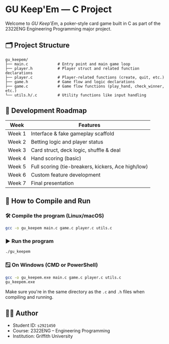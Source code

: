 # GU Keep'Em — C Project

Welcome to *GU Keep'Em*, a poker-style card game built in C as part of the 2322ENG Engineering Programming major project.

## 🗂️ Project Structure

```
gu_keepem/
├── main.c             # Entry point and main game loop
├── player.h           # Player struct and related function declarations
├── player.c           # Player-related functions (create, quit, etc.)
├── game.h             # Game flow and logic declarations
├── game.c             # Game flow functions (play_hand, check_winner, etc.)
└── utils.h/.c         # Utility functions like input handling
```

## 📆 Development Roadmap

| Week | Features |
|------|----------|
| Week 1 | Interface & fake gameplay scaffold |
| Week 2 | Betting logic and player status |
| Week 3 | Card struct, deck logic, shuffle & deal |
| Week 4 | Hand scoring (basic) |
| Week 5 | Full scoring (tie-breakers, kickers, Ace high/low) |
| Week 6 | Custom feature development |
| Week 7 | Final presentation |

## 🧪 How to Compile and Run

### 🛠️ Compile the program (Linux/macOS)
```bash
gcc -o gu_keepem main.c game.c player.c utils.c
```

### ▶️ Run the program
```bash
./gu_keepem
```

### 🪟 On Windows (CMD or PowerShell)
```bash
gcc -o gu_keepem.exe main.c game.c player.c utils.c
gu_keepem.exe
```

Make sure you're in the same directory as the `.c` and `.h` files when compiling and running.

## 👨‍💻 Author

- Student ID: `s2921450`
- Course: 2322ENG – Engineering Programming
- Institution: Griffith University

